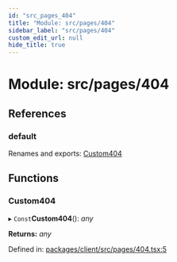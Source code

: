 ```yaml
---
id: "src_pages_404"
title: "Module: src/pages/404"
sidebar_label: "src/pages/404"
custom_edit_url: null
hide_title: true
---
```


# Module: src/pages/404

## References

### default

Renames and exports: [Custom404](src_pages_404.md#custom404)

## Functions

### Custom404

▸ `Const`**Custom404**(): *any*

**Returns:** *any*

Defined in: [packages/client/src/pages/404.tsx:5](https://github.com/xr3ngine/xr3ngine/blob/a16a45d7e/packages/client/src/pages/404.tsx#L5)
